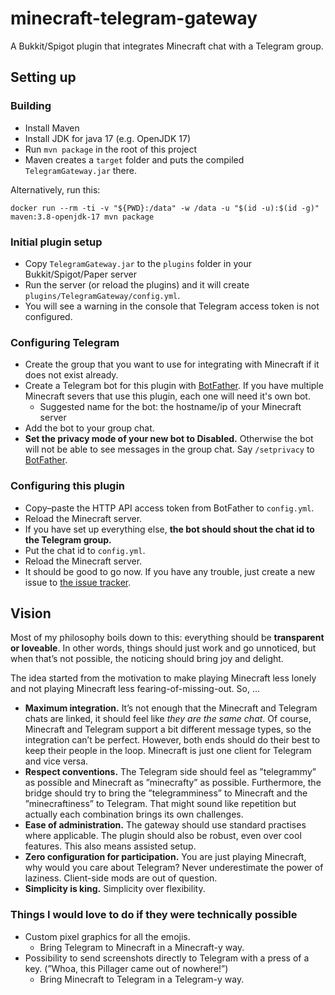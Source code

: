 # minecraft-telegram-gateway
A Bukkit/Spigot plugin that integrates Minecraft chat with a Telegram group.

## Setting up

### Building
- Install Maven
- Install JDK for java 17 (e.g. OpenJDK 17)
- Run `mvn package` in the root of this project
- Maven creates a `target` folder and puts the compiled `TelegramGateway.jar` there.

Alternatively, run this:

```
docker run --rm -ti -v "${PWD}:/data" -w /data -u "$(id -u):$(id -g)" maven:3.8-openjdk-17 mvn package
```

### Initial plugin setup
- Copy `TelegramGateway.jar` to the `plugins` folder in your Bukkit/Spigot/Paper server
- Run the server (or reload the plugins) and it will create `plugins/TelegramGateway/config.yml`.
- You will see a warning in the console that Telegram access token is not configured.

### Configuring Telegram
- Create the group that you want to use for integrating with Minecraft if it does not exist already.
- Create a Telegram bot for this plugin with [BotFather](https://t.me/botfather). If you have multiple Minecraft severs that use this plugin, each one will need it's own bot.
    - Suggested name for the bot: the hostname/ip of your Minecraft server
- Add the bot to your group chat.
- **Set the privacy mode of your new bot to Disabled.** Otherwise the bot will not be able to see messages in the group chat. Say `/setprivacy` to [BotFather](https://t.me/botfather).

### Configuring this plugin
- Copy–paste the HTTP API access token from BotFather to `config.yml`.
- Reload the Minecraft server.
- If you have set up everything else, **the bot should shout the chat id to the Telegram group.**
- Put the chat id to `config.yml`.
- Reload the Minecraft server.
- It should be good to go now. If you have any trouble, just create a new issue to [the issue tracker](https://github.com/felixbade/minecraft-telegram-gateway/issues).

## Vision

Most of my philosophy boils down to this: everything should be **transparent or loveable**. In other words, things should just work and go unnoticed, but when that’s not possible, the noticing should bring joy and delight.

The idea started from the motivation to make playing Minecraft less lonely and not playing Minecraft less fearing-of-missing-out. So, ...
- **Maximum integration.** It’s not enough that the Minecraft and Telegram chats are linked, it should feel like *they are the same chat*. Of course, Minecraft and Telegram support a bit different message types, so the integration can’t be perfect. However, both ends should do their best to keep their people in the loop. Minecraft is just one client for Telegram and vice versa.
- **Respect conventions.** The Telegram side should feel as ”telegrammy” as possible and Minecraft as ”minecrafty” as possible. Furthermore, the bridge should try to bring the ”telegramminess” to Minecraft and the ”minecraftiness” to Telegram. That might sound like repetition but actually each combination brings its own challenges.
- **Ease of administration.** The gateway should use standard practises where applicable. The plugin should also be robust, even over cool features. This also means assisted setup.
- **Zero configuration for participation.** You are just playing Minecraft, why would you care about Telegram? Never underestimate the power of laziness. Client-side mods are out of question.
- **Simplicity is king.** Simplicity over flexibility.

### Things I would love to do if they were technically possible
- Custom pixel graphics for all the emojis.
    - Bring Telegram to Minecraft in a Minecraft-y way.
- Possibility to send screenshots directly to Telegram with a press of a key. (”Whoa, this Pillager came out of nowhere!”)
    - Bring Minecraft to Telegram in a Telegram-y way.
